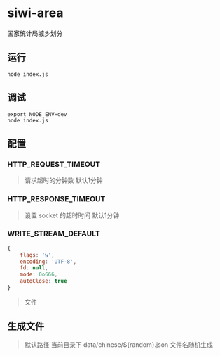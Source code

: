 # siwi-area
国家统计局城乡划分

## 运行

```shell
node index.js
```

## 调试

```shell
export NODE_ENV=dev
node index.js
```

## 配置

### HTTP_REQUEST_TIMEOUT

> 请求超时的分钟数 默认1分钟

### HTTP_RESPONSE_TIMEOUT

> 设置 socket 的超时时间 默认1分钟

### WRITE_STREAM_DEFAULT

```js
{
    flags: 'w',
    encoding: 'UTF-8',
    fd: null,
    mode: 0o666,
    autoClose: true
}
```

> 文件

## 生成文件

> 默认路径 当前目录下  data/chinese/${random}.json  文件名随机生成
